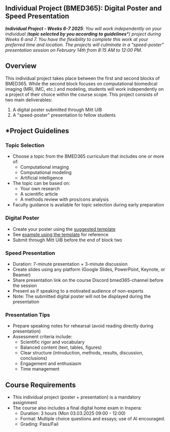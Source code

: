 ## Individual Project (BMED365): Digital Poster and Speed Presentation

_**Individual Project - Weeks 6-7 2025**:  You will work independently on your individual (**topic selected by you according to guidelines***) project during Weeks 6 and 7. 
You have the flexibility to complete this work at your preferred time and location. The projects will culminate in a "speed-poster" presentation session on February 14th from 8:15 AM to 12:00 PM._

## Overview
This individual project takes place between the first and second blocks of BMED365. While the second block focuses on computational biomedical imaging (MRI, IMC, etc.) and modeling, students will work independently on a project of their choice within the course scope. This project consists of two main deliverables:
1. A digital poster submitted through Mitt UiB
2. A "speed-poster" presentation to fellow students

## *Project Guidelines

### Topic Selection
* Choose a topic from the BMED365 curriculum that includes one or more of:
  * Computational imaging
  * Computational modeling
  * Artificial intelligence
* The topic can be based on:
  * Your own research
  * A scientific article
  * A methods review with pros/cons analysis
* Faculty guidance is available for topic selection during early preparation

### Digital Poster
* Create your poster using the [suggested template](./assets/BMED365_poster_70x120_template.pptx)
* See [example using the template](./assets/POSTER_EXAMPLE_2021_MMIV_conf_Tumor_CNR_poster_70x120.pptx) for reference
* Submit through Mitt UiB before the end of block two

### Speed Presentation
* Duration: 7-minute presentation + 3-minute discussion
* Create slides using any platform (Google Slides, PowerPoint, Keynote, or Beamer)
* Share presentation link on the course Discord bmed365-channel before the session
* Present as if speaking to a motivated audience of non-experts
* Note: The submitted digital poster will not be displayed during the presentation

### Presentation Tips
* Prepare speaking notes for rehearsal (avoid reading directly during presentation)
* Assessment criteria include:
  * Scientific rigor and vocabulary
  * Balanced content (text, tables, figures)
  * Clear structure (introduction, methods, results, discussion, conclusions)
  * Engagement and enthusiasm
  * Time management

## Course Requirements
* This individual project (poster + presentation) is a mandatory assignment
* The course also includes a final digital home exam in Inspera:
  * Duration: 3 hours (Mon 03.03.2025	09:00 - 12:00)
  * Format: Multiple choice questions and essays; use of AI encouraged.
  * Grading: Pass/Fail
